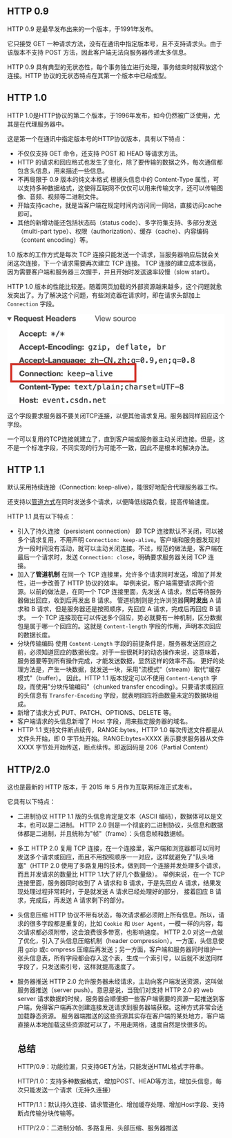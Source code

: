 ## HTTP 0.9

HTTP 0.9 是最早发布出来的一个版本，于1991年发布。

它只接受 GET 一种请求方法，没有在通讯中指定版本号，且不支持请求头。由于该版本不支持 POST 方法，因此客户端无法向服务器传递太多信息。

HTTP 0.9 具有典型的无状态性，每个事务独立进行处理，事务结束时就释放这个连接。HTTP 协议的无状态特点在其第一个版本中已经成型。

## HTTP 1.0

HTTP 1.0是HTTP协议的第二个版本，于1996年发布，如今仍然被广泛使用，尤其是在代理服务器中。

这是第一个在通讯中指定版本号的HTTP协议版本，具有以下特点：

- 不仅仅支持 GET 命令，还支持 POST 和 HEAD 等请求方法。
- HTTP 的请求和回应格式也发生了变化，除了要传输的数据之外，每次通信都包含头信息，用来描述一些信息。
- 不再局限于 0.9 版本的纯文本格式
  根据头信息中的 Content-Type 属性，可以支持多种数据格式，这使得互联网不仅仅可以用来传输文字，还可以传输图像、音频、视频等二进制文件。
- 开始支持cache，就是当客户端在规定时间内访问同一网站，直接访问cache即可。
- 其他的新增功能还包括状态码（status code）、多字符集支持、多部分发送（multi-part type）、权限（authorization）、缓存（cache）、内容编码（content encoding）等。

1.0 版本的工作方式是每次 TCP 连接只能发送一个请求，当服务器响应后就会关闭这次连接，下一个请求需要再次建立 TCP 连接。 TCP 连接的建立成本很高，因为需要客户端和服务器三次握手，并且开始时发送速率较慢（slow start）。

HTTP 1.0 版本的性能比较差。随着网页加载的外部资源越来越多，这个问题就愈发突出了。为了解决这个问题，有些浏览器在请求时，即在请求头部加上 `Connection` 字段。

![WechatIMG118](../image/WechatIMG118.png)

这个字段要求服务器不要关闭TCP连接，以便其他请求复用。服务器同样回应这个字段。

一个可以复用的TCP连接就建立了，直到客户端或服务器主动关闭连接。但是，这不是一个标准字段，不同实现的行为可能不一致，因此不是根本的解决办法。

## HTTP 1.1

默认采用持续连接（Connection: keep-alive），能很好地配合代理服务器工作。

还支持以[管道方式](https://link.zhihu.com/?target=https%3A//zh.wikipedia.org/wiki/HTTP%E7%AE%A1%E7%BA%BF%E5%8C%96)在同时发送多个请求，以便降低线路负载，提高传输速度。

HTTP 1.1 具有以下特点：

- 引入了持久连接（persistent connection）
  即 TCP 连接默认不关闭，可以被多个请求复用，不用声明 `Connection: keep-alive`。客户端和服务器发现对方一段时间没有活动，就可以主动关闭连接。不过，规范的做法是，客户端在最后一个请求时，发送 `Connection: close`，明确要求服务器关闭 TCP 连接。
- 加入了**管道机制**
  在同一个 TCP 连接里，允许多个请求同时发送，增加了并发性，进一步改善了 HTTP 协议的效率。
  举例来说，客户端需要请求两个资源。以前的做法是，在同一个 TCP 连接里面，先发送 A 请求，然后等待服务器做出回应，收到后再发出 B 请求。
  管道机制则是允许浏览器**同时发出** A 请求和 B 请求，但是服务器还是按照顺序，先回应 A 请求，完成后再回应 B 请求。
  一个 TCP 连接现在可以传送多个回应，势必就要有一种机制，区分数据包是属于哪一个回应的。这就是 `Content-length` 字段的作用，声明本次回应的数据长度。
- 分块传输编码
  使用 `Content-Length` 字段的前提条件是，服务器发送回应之前，必须知道回应的数据长度。对于一些很耗时的动态操作来说，这意味着，服务器要等到所有操作完成，才能发送数据，显然这样的效率不高。
  更好的处理方法是，产生一块数据，就发送一块，采用"流模式"（stream）取代"缓存模式"（buffer）。
  因此，HTTP 1.1 版本规定可以不使用 `Content-Length` 字段，而使用"分块传输编码"（chunked transfer encoding）。只要请求或回应的头信息有 `Transfer-Encoding` 字段，就表明回应将由数量未定的数据块组成。
- 新增了请求方式 PUT、PATCH、OPTIONS、DELETE 等。
- 客户端请求的头信息新增了 Host 字段，用来指定服务器的域名。
- HTTP 1.1 支持文件断点续传，RANGE:bytes，HTTP 1.0 每次传送文件都是从文件头开始，即 0 字节处开始。RANGE:bytes=XXXX 表示要求服务器从文件 XXXX 字节处开始传送，断点续传。即返回码是 206（Partial Content）

## HTTP/2.0

这也是最新的 HTTP 版本，于 2015 年 5 月作为互联网标准正式发布。

它具有以下特点：

- 二进制协议
  HTTP 1.1 版的头信息肯定是文本（ASCII 编码），数据体可以是文本，也可以是二进制。
  HTTP 2.0 则是一个彻底的二进制协议，头信息和数据体都是二进制，并且统称为"帧"（frame）：头信息帧和数据帧。

- 多工
  HTTP 2.0 复用 TCP 连接，在一个连接里，客户端和浏览器都可以同时发送多个请求或回应，而且不用按照顺序一一对应，这样就避免了"队头堵塞"（HTTP 2.0 使用了多路复用的技术，做到同一个连接并发处理多个请求，而且并发请求的数量比 HTTP 1.1大了好几个数量级）。
  举例来说，在一个 TCP 连接里面，服务器同时收到了 A 请求和 B 请求，于是先回应 A 请求，结果发现处理过程非常耗时，于是就发送 A 请求已经处理好的部分， 接着回应 B 请求，完成后，再发送 A 请求剩下的部分。

- 头信息压缩
  HTTP 协议不带有状态，每次请求都必须附上所有信息。所以，请求的很多字段都是重复的，比如 `Cookie` 和 `User Agent`，一模一样的内容，每次请求都必须附带，这会浪费很多带宽，也影响速度。
  HTTP 2.0 对这一点做了优化，引入了头信息压缩机制（header compression）。一方面，头信息使用 gzip 或c ompress 压缩后再发送；另一方面，客户端和服务器同时维护一张头信息表，所有字段都会存入这个表，生成一个索引号，以后就不发送同样字段了，只发送索引号，这样就提高速度了。

- 服务器推送
  HTTP 2.0 允许服务器未经请求，主动向客户端发送资源，这叫做服务器推送（server push）。意思是说，当我们对支持 HTTP 2.0 的 web server 请求数据的时候，服务器会顺便把一些客户端需要的资源一起推送到客户端，免得客户端再次创建连接发送请求到服务器端获取。这种方式非常合适加载静态资源。 服务器端推送的这些资源其实存在客户端的某处地方，客户端直接从本地加载这些资源就可以了，不用走网络，速度自然是快很多的。

  ## 总结

  HTTP/0.9：功能捡漏，只支持GET方法，只能发送HTML格式字符串。

  HTTP/1.0：支持多种数据格式，增加POST、HEAD等方法，增加头信息，每次只能发送一个请求（无持久连接）

  HTTP/1.1：默认持久连接、请求管道化、增加缓存处理、增加Host字段、支持断点传输分块传输等。

  HTTP/2.0：二进制分帧、多路复用、头部压缩、服务器推送